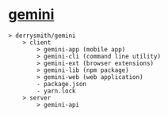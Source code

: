 # [gemini](https://en.wikipedia.org/wiki/Castor_and_Pollux)

```
> derrysmith/gemini
	> client
		> gemini-app (mobile app)
		> gemini-cli (command line utility)
		> gemini-ext (browser extensions)
		> gemini-lib (npm package)
		> gemini-web (web application)
		- package.json
		- yarn.lock
	> server
		> gemini-api
```
